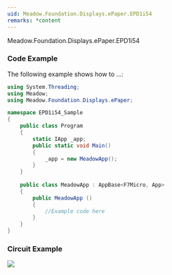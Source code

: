 ```yaml
---
uid: Meadow.Foundation.Displays.ePaper.EPD1i54
remarks: *content
---
```


Meadow.Foundation.Displays.ePaper.EPD1i54

### Code Example

The following example shows how to ...:

```csharp
using System.Threading;
using Meadow;
using Meadow.Foundation.Displays.ePaper;

namespace EPD1i54_Sample
{
    public class Program
    {
        static IApp _app; 
        public static void Main()
        {
            _app = new MeadowApp();
        }
    }
    
    public class MeadowApp : AppBase<F7Micro, App>
    {
        public MeadowApp ()
        {
            //Example code here
        }
    }
}
```

### Circuit Example

![](../../API_Assets/Meadow.Foundation.Displays.ePaper.EPD1i54/EPD1i54.svg)
